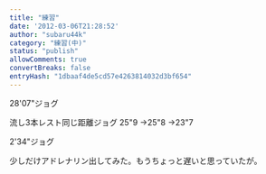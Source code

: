 ```yaml
---
title: "練習"
date: '2012-03-06T21:28:52'
author: "subaru44k"
category: "練習(中)"
status: "publish"
allowComments: true
convertBreaks: false
entryHash: "1dbaaf4de5cd57e4263814032d3bf654"
---
```

28'07"ジョグ

流し3本レスト同じ距離ジョグ
25"9
→25"8
→23"7

2'34"ジョグ

少しだけアドレナリン出してみた。もうちょっと遅いと思っていたが。

